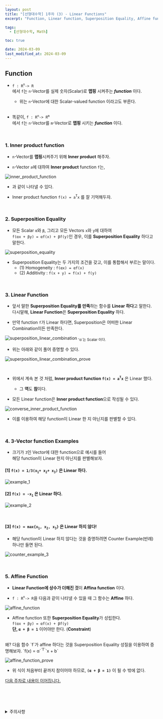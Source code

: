 ```yaml
---
layout: post
title: "[선형대수학] 1주차 (3) - Linear Functions"
excerpt: "Function, Linear function, Superposition Equality, Affine function"

tags:
  - [선형대수학, Math]

toc: true

date: 2024-03-09
last_modified_at: 2024-03-09
---
```

## Function
- `f : R`<sup>`n`</sup>`-> R`  
에서 `f`는 `n`-Vector를 실제 숫자(Scalar)로 **맵핑** 시켜주는 ***function*** 이다.  

  - 위는 `n`-Vector에 대한 Scalar-valued function 이라고도 부른다.  
  <br>

- 똑같이, `f : R`<sup>`n`</sup>`-> R`<sup>`m`</sup>  
에서 `f`는 `n`-Vector를 `m`-Vector로 **맵핑** 시키는 ***function*** 이다.  

<br>

### 1. Inner product function
- `n`-Vector를 **맵핑**시켜주기 위해 **Inner product** 해주자.

- `n`-Vector `a`에 대하여 **Inner product** function `f`는,  

![inner_product_function][def]

- 과 같이 나타낼 수 있다.  

- Inner product function `f(x) = a`<sup>`T`</sup>`x` 를 잘 기억해두자.  

<br>

### 2. Superposition Equality
- 모든 Scalar `α`와 `β`, 그리고 모든 Vectors `x`와 `y`에 대하여  
`f(αx + βy) = αf(x) + βf(y)`인 경우, 이를
**Superposition Equality** 하다고 말한다.  

![superposition_equality][def2]

- Superposition Equality는 두 가지의 조건을 갖고, 이를 통합해서 부르는 말이다.   
  - (1) Homogeneity : `f(αx) = αf(x)`
  - (2) Additivity : `f(x + y) = f(x) + f(y)`

<br>

### 3. Linear Function
- 앞서 말한 **Superposition Equality를 만족**하는 함수를 **Linear 하다**고 말한다.  
다시말해, **Linear Function**은 **Superposition Equality** 하다.  

- 만약 function `f`가 Linear 하다면, Superposition은 어떠한 Linear Combination이든 만족한다.  

![superposition_linear_combination][def3]
<sub> 'α`는 Scalar 이다.  

- 위는 아래와 같이 풀어 증명할 수 있다.  

![superposition_linear_combination_prove][def4]  

<br>

- 위에서 계속 본 것 처럼, **Inner product function `f(x) = a`<sup>`T`</sup>`x`** 은 Linear 했다.  

  - 그 **역**도 **참**이다.  

- 모든 Linear function은 **Inner product function**으로 작성될 수 있다.  

![converse_inner_product_function][def5]  

- 이를 이용하여 해당 function이 Linear 한 지 아닌지를 판별할 수 있다.  

<br>

### 4. 3-Vector function Examples
- 크기가 `3`인 Vector에 대한 function으로 예시를 들어  
해당 function이 Linear 한지 아닌지를 판별해보자.  

#### [1] `f(x) = 1/3(x`<sub>`1`</sub>`+ x`<sub>`2`</sub>`+ x`<sub>`3`</sub>`)` 은 Linear 하다.  

![example_1][def6]  

#### [2] `f(x) = -x`<sub>`1`</sub> 은 Linear 하다.  

![example_2][def7]

<br>

#### [3] `f(x) = max{x`<sub>`1`</sub>`, x`<sub>`2`</sub>`, x`<sub>`3`</sub>`}` 은 Linear 하지 않다!  

- 해당 function이 Linear 하지 않다는 것을 증명하려면 Counter Example(반례) 하나만 들면 된다.  

![counter_example_3][def8]  

<br>  

### 5. Affine Function
- **Linear Function에 상수가 더해진 것**이 **Affina function** 이다.  

- `f : R`<sup>`n`</sup>`-> R`을 다음과 같이 나타낼 수 있을 때 그 함수는 **Affine** 하다.  

![affine_function][def9]  

- Affine function 또한 **Superposition Equality**가 성립한다.  
`f(αx + βy) = αf(x) + βf(y)`  
**단, `α + β = 1`** 이어야만 한다. (**Constraint**)  
<br>
왜?
다음 함수 `f`가 affine 하다는 것을 Superposition Equality 성질을 이용하여 증명해보자.  
`f(x) = α`<sup>`T`</sup>`x + b`  

![affine_function_prove][def10]  

- 위 식이 처음부터 끝까지 참이어야 하므로, **`(α + β = 1)`** 이 될 수 밖에 없다.

[다음 주차로 내용이 이어집니다.][def11]

<br>
<br>
<br>
<br>
<details>
<summary>주의사항</summary>
<div markdown="1">

이 포스팅은 강원대학교 김도형 교수님의 선형대수학 수업을 들으며 내용을 정리 한 것입니다.  
수업 내용에 대한 저작권은 교수님께 있으니,  
다른 곳으로의 무분별한 내용 복사를 자제해 주세요.

</div>
</details>

[def]: https://i.imgur.com/WRvSL9y.png
[def2]: https://i.imgur.com/frAkqBG.png
[def3]: https://i.imgur.com/FcRYmDW.png
[def4]: https://i.imgur.com/MdS2Elx.png
[def5]: https://i.imgur.com/wVljObB.png
[def6]: https://i.imgur.com/22hysLZ.png
[def7]: https://i.imgur.com/KtAB3IK.png
[def8]: https://i.imgur.com/XMUpmOB.png
[def9]: https://i.imgur.com/o4CPz56.png
[def10]: https://i.imgur.com/H4Yv1u6.png
[def11]: https://orbit3230.github.io/2024/03/11/LA_week2_1